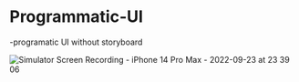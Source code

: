 # Programmatic-UI

-programatic UI without storyboard 

![Simulator Screen Recording - iPhone 14 Pro Max - 2022-09-23 at 23 39 06](https://user-images.githubusercontent.com/51300404/191999696-4ea1f79a-b918-4383-8b7e-51476616aafa.gif)
